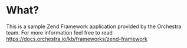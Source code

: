 What?
====

This is a sample Zend Framework application provided by the Orchestra team. For more information feel free to read https://docs.orchestra.io/kb/frameworks/zend-framework
